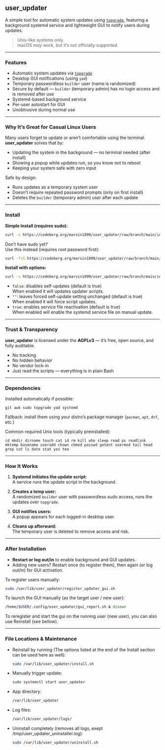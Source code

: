 ## **user_updater**

A simple tool for automatic system updates using [`topgrade`](https://github.com/topgrade-rs/topgrade),
featuring a background systemd service and lightweight GUI to notify users during updates.

> Unix-like systems only.  
> macOS *may* work, but it’s not officially supported.

---

### Features

* Automatic system updates via [`topgrade`](https://github.com/topgrade-rs/topgrade)
* Desktop GUI notifications (using `yad`)
* Temporary passwordless `builder` user (name is randomized)
* Secure by default — `builder` (temporary admin) has no login access and is removed after use
* Systemd-based background service
* Per-user autostart for GUI
* Unobtrusive during normal use

---

### Why It’s Great for Casual Linux Users

Many users forget to update or aren’t comfortable using the terminal.
**user_updater** solves that by:

* Updating the system in the background — no terminal needed (after install)
* Showing a popup while updates run, so you know not to reboot
* Keeping your system safe with zero input

Safe by design:

* Runs updates as a temporary system user
* Doesn’t require repeated password prompts (only on first install)
* Deletes the `builder` (temporary admin) user after each update

---

### Install

**Simple install (requires sudo):**

```bash
curl -s https://codeberg.org/marvin1099/user_updater/raw/branch/main/install.sh | sudo bash
```

Don’t have sudo yet?  
Use this instead (requires root password first):

```bash
curl -fsS https://codeberg.org/marvin1099/user_updater/raw/branch/main/get_dependencies.sh -o /tmp/get_dependencies.sh && chmod +x /tmp/get_dependencies.sh && su -c "/tmp/get_dependencies.sh" && curl -fsS https://codeberg.org/marvin1099/user_updater/raw/branch/main/install.sh | sudo bash; rm -f /tmp/get_dependencies.sh
```

**Install with options:**

```bash
curl -s https://codeberg.org/marvin1099/user_updater/raw/branch/main/install.sh false "" true | sudo bash
```

* `false`: disables self-updates (default is true)  
  When enabled it will updates updater scripts.
* `""`: leaves forced self-update setting unchanged (default is true)  
  When enabled it will force script updates.
* `true`: enables service file reactivation (default is true)  
  When enabled will enable the systemd service file on manual update.

---

### Trust & Transparency

**user_updater** is licensed under the **AGPLv3** — it’s free, open source, and fully auditable.

* No tracking
* No hidden behavior
* No vendor lock-in
* Just read the scripts — everything is in plain Bash

---

### Dependencies

Installed automatically if possible:

```
git awk sudo topgrade yad systemd
```

Fallback: install them using your distro’s package manager (`pacman`, `apt`, `dnf`, etc.)

Common required Unix tools (typically preinstalled):

```
cd mkdir dirname touch cat id rm kill who sleep read ps readlink mktemp basename useradd chown chmod passwd getent usermod tail head grep cut ls date stat yes tee
```

---

### How It Works

1. **Systemd initiates the update script:**  
   A service runs the update script in the background.

2. **Creates a temp user:**  
   A randomized `builder` user with passwordless sudo access, runs the updates over `topgrade`.

3. **GUI notifies users:**  
   A popup appears for each logged-in desktop user.

4. **Cleans up afterward:**  
   The temporary user is deleted to remove access and risk.

---

### After Installation

* **Restart or log out/in** to enable background and GUI updates.
* Adding new users? Restart once (to register them), then again (or log out/in) for GUI activation.

To register users manually:

```bash
sudo /var/lib/user_updater/register_updater_gui.sh
```

To launch the GUI manually (as the target user / new user):

```bash
/home/$USER/.config/user_updater/gui_report.sh & disown
```

To reregister and start the gui on the running user (new user), you can also use Reinstall (see bellow).

---

### File Locations & Maintenance

* Reinstall by running (The options listed at the end of the Install section can be used here as well):

  ```bash
  sudo /var/lib/user_updater/install.sh
  ```

* Manually trigger update:

  ```bash
  sudo systemctl start user_updater
  ```

* App directory:
  ```bash
  /var/lib/user_updater
  ```

* Log files:
  ```bash
  /var/lib/user_updater/logs/
  ```

* Uninstall completely (removes all logs, exept /tmp/user_updater_uninstaller.log):

  ```bash
  sudo /var/lib/user_updater/uninstall.sh
  ```
